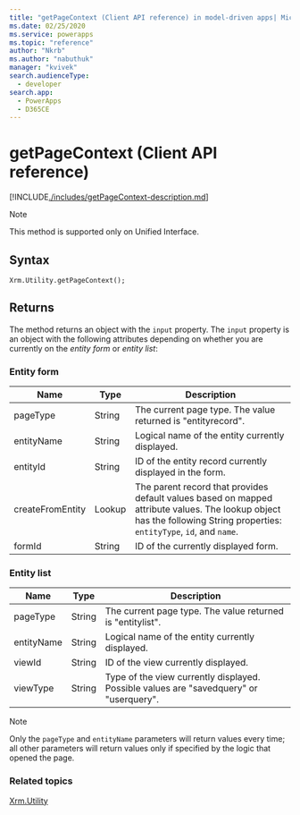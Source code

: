 ```yaml
---
title: "getPageContext (Client API reference) in model-driven apps| MicrosoftDocs"
ms.date: 02/25/2020
ms.service: powerapps
ms.topic: "reference"
author: "Nkrb"
ms.author: "nabuthuk"
manager: "kvivek"
search.audienceType: 
  - developer
search.app: 
  - PowerApps
  - D365CE
---
```

# getPageContext (Client API reference)


[!INCLUDE[./includes/getPageContext-description.md](./includes/getPageContext-description.md)]


> [!NOTE]
> This method is supported only on Unified Interface.

## Syntax

`Xrm.Utility.getPageContext();`

## Returns

The method returns an object with the `input` property. The `input` property is an object with the following attributes depending on whether you are currently on the *entity form* or *entity list*:

### Entity form

|Name |Type |Description|
|--|--|--|
|pageType|String|The current page type. The value returned is "entityrecord".|
|entityName|String|Logical name of the entity currently displayed.|
|entityId|String|ID of the entity record currently displayed in the form.|
|createFromEntity|Lookup|The parent record that provides default values based on mapped attribute values. The lookup object has the following String properties: `entityType`, `id`, and `name`.|
|formId|String|ID of the currently displayed form.|


### Entity list

|Name |Type |Description|
|--|--|--|
|pageType|String|The current page type. The value returned is "entitylist".|
|entityName|String|Logical name of the entity currently displayed.|
|viewId|String|ID of the view currently displayed.|
|viewType|String|Type of the view currently displayed. Possible values are "savedquery" or "userquery".|

> [!NOTE]
> Only the `pageType` and `entityName` parameters will return values every time; all other parameters will return values only if specified by the logic that opened the page.

### Related topics

[Xrm.Utility](../xrm-utility.md)

